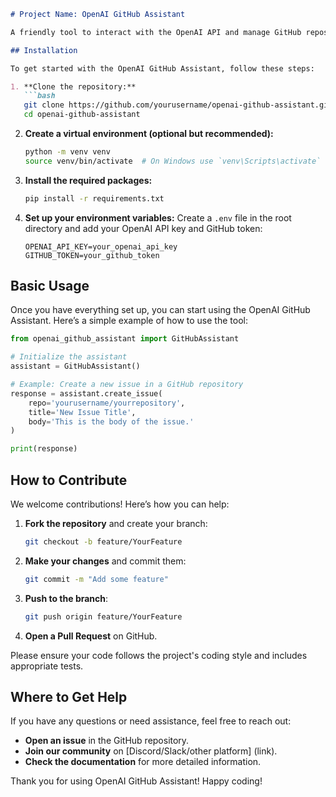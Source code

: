 ```markdown
# Project Name: OpenAI GitHub Assistant

A friendly tool to interact with the OpenAI API and manage GitHub repositories seamlessly.

## Installation

To get started with the OpenAI GitHub Assistant, follow these steps:

1. **Clone the repository:**
   ```bash
   git clone https://github.com/yourusername/openai-github-assistant.git
   cd openai-github-assistant
   ```

2. **Create a virtual environment (optional but recommended):**
   ```bash
   python -m venv venv
   source venv/bin/activate  # On Windows use `venv\Scripts\activate`
   ```

3. **Install the required packages:**
   ```bash
   pip install -r requirements.txt
   ```

4. **Set up your environment variables:**
   Create a `.env` file in the root directory and add your OpenAI API key and GitHub token:
   ```
   OPENAI_API_KEY=your_openai_api_key
   GITHUB_TOKEN=your_github_token
   ```

## Basic Usage

Once you have everything set up, you can start using the OpenAI GitHub Assistant. Here’s a simple example of how to use the tool:

```python
from openai_github_assistant import GitHubAssistant

# Initialize the assistant
assistant = GitHubAssistant()

# Example: Create a new issue in a GitHub repository
response = assistant.create_issue(
    repo='yourusername/yourrepository',
    title='New Issue Title',
    body='This is the body of the issue.'
)

print(response)
```

## How to Contribute

We welcome contributions! Here’s how you can help:

1. **Fork the repository** and create your branch:
   ```bash
   git checkout -b feature/YourFeature
   ```

2. **Make your changes** and commit them:
   ```bash
   git commit -m "Add some feature"
   ```

3. **Push to the branch**:
   ```bash
   git push origin feature/YourFeature
   ```

4. **Open a Pull Request** on GitHub.

Please ensure your code follows the project's coding style and includes appropriate tests.

## Where to Get Help

If you have any questions or need assistance, feel free to reach out:

- **Open an issue** in the GitHub repository.
- **Join our community** on [Discord/Slack/other platform] (link).
- **Check the documentation** for more detailed information.

Thank you for using OpenAI GitHub Assistant! Happy coding!
```